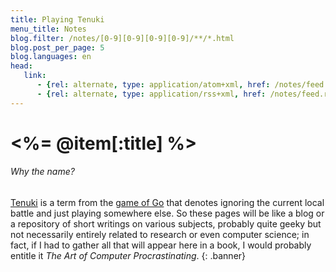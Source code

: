 ```yaml
---
title: Playing Tenuki
menu_title: Notes
blog.filter: /notes/[0-9][0-9][0-9][0-9]/**/*.html
blog.post_per_page: 5
blog.languages: en
head:
   link:
      - {rel: alternate, type: application/atom+xml, href: /notes/feed.atom, title: Posts (Atom)}
      - {rel: alternate, type: application/rss+xml, href: /notes/feed.rss, title: Posts (RSS)}
---
```

# <%= @item[:title] %>

###### Why the name?
[Tenuki](http://senseis.xmp.net/?Tenuki) is a term from the [game of Go](http://senseis.xmp.net/?Go) that denotes ignoring the current local battle and just playing somewhere else.
So these pages will be like a blog or a repository of short writings on various subjects, probably quite geeky but not necessarily entirely related to research or even computer science; in fact, if I had to gather all that will appear here in a book, I would probably entitle it *The Art of Computer Procrastinating*.
{: .banner}
